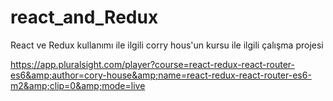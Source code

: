 # react_and_Redux
React ve Redux kullanımı ile ilgili corry hous'un kursu ile ilgili çalışma 
projesi 


https://app.pluralsight.com/player?course=react-redux-react-router-es6&amp;author=cory-house&amp;name=react-redux-react-router-es6-m2&amp;clip=0&amp;mode=live
